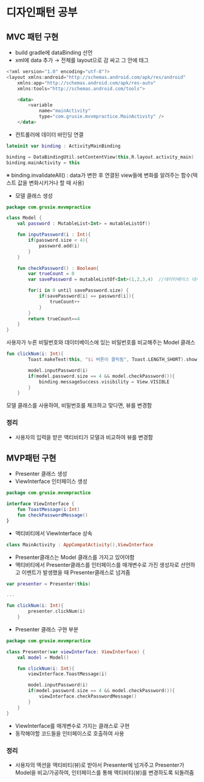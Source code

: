 # 디자인패턴 공부

## MVC 패턴 구현

- build gradle에 dataBinding 선언
- xml에 data 추가 → 전체를 layout으로 감 싸고 그 안에 <data>태그

```kotlin
<?xml version="1.0" encoding="utf-8"?>
<layout xmlns:android="http://schemas.android.com/apk/res/android"
    xmlns:app="http://schemas.android.com/apk/res-auto"
    xmlns:tools="http://schemas.android.com/tools">

    <data>
        <variable
            name="mainActivity"
            type="com.grusie.mvvmpractice.MainActivity" />
    </data>
```

- 컨트롤러에 데이터 바인딩 연결

```kotlin
lateinit var binding : ActivityMainBinding

binding = DataBindingUtil.setContentView(this,R.layout.activity_main)
binding.mainActivity = this
```

※ binding.invalidateAll() : data가 변한 후 연결된 view들에 변화를 알려주는 함수(텍스트 값을 변화시키거나 할 때 사용)

- 모델 클래스 생성

```kotlin
package com.grusie.mvvmpractice

class Model {
    val password : MutableList<Int> = mutableListOf()

    fun inputPassword(i : Int){
        if(password.size < 4){
            password.add(i)
        }
    }

    fun checkPassword() : Boolean{
        var trueCount = 0
        var savePassword = mutableListOf<Int>(1,2,3,4)  //데이터베이스 대체

        for(i in 0 until savePassword.size) {
            if(savePassword[i] == password[i]){
                trueCount++
            }
        }
        return trueCount==4
    }
}
```

사용자가 누른 비밀번호와 데이터베이스에 있는 비밀번호를 비교해주는 Model 클래스

```kotlin
fun clickNum(i: Int){
        Toast.makeText(this, "$i 버튼이 클릭됨", Toast.LENGTH_SHORT).show()

        model.inputPassword(i)
        if(model.password.size == 4 && model.checkPassword()){
            binding.messageSuccess.visibility = View.VISIBLE
        }
    }
```

모델 클래스를 사용하여, 비밀번호를 체크하고 맞다면, 뷰를 변경함

### 정리

- 사용자의 입력을 받은 액티비티가 모델과 비교하여 뷰를 변경함

## MVP패턴 구현

- Presenter 클래스 생성
- ViewInterface 인터페이스 생성

```kotlin
package com.grusie.mvvmpractice

interface ViewInterface {
    fun ToastMessage(i:Int)
    fun checkPasswordMessage()
}
```

- 액티비티에서 ViewInterface 상속

```kotlin
class MainActivity : AppCompatActivity(),ViewInterface
```

- Presenter클래스는 Model 클래스를 가지고 있어야함
- 액티비티에서 Presenter클래스를 인터페이스를 매개변수로 가진 생성자로 선언하고 이벤트가 발생했을 때 Presenter클래스로 넘겨줌

```kotlin
var presenter = Presenter(this)

...

fun clickNum(i: Int){
        presenter.clickNum(i)
    }
```

- Presenter 클래스 구현 부분

```kotlin
package com.grusie.mvvmpractice

class Presenter(var viewInterface: ViewInterface) {
    val model = Model()

    fun clickNum(i: Int){
        viewInterface.ToastMessage(i)

        model.inputPassword(i)
        if(model.password.size == 4 && model.checkPassword()){
            viewInterface.checkPasswordMessage()
        }
    }
}
```

- ViewInterface를 매개변수로 가지는 클래스로 구현
- 동작해야할 코드들을 인터페이스로 호출하여 사용

### 정리

- 사용자의 액션을 액티비티(뷰)로 받아서 Presenter에 넘겨주고 Presenter가 Model을 비교/가공하여, 인터페이스를 통해 액티비티(뷰)를 변경하도록 되돌려줌
